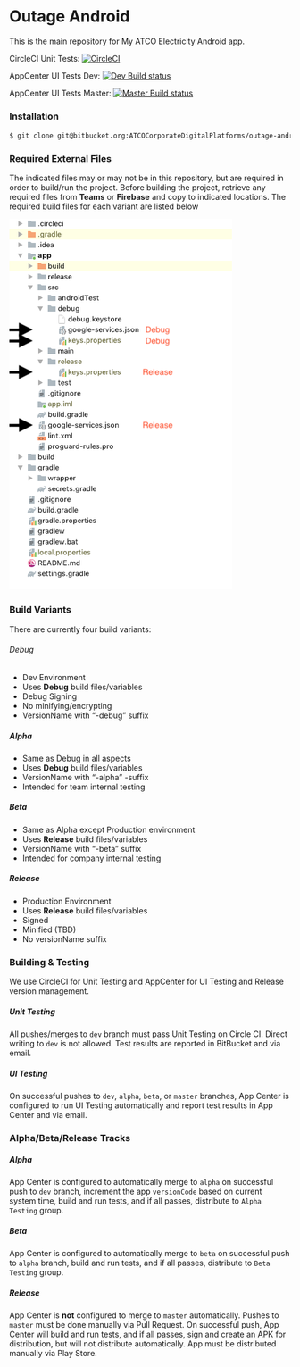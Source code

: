 # Outage Android

This is the main repository for My ATCO Electricity Android app.

CircleCI Unit Tests: [![CircleCI](https://circleci.com/bb/ATCOCorporateDigitalPlatforms/outage-android.svg?style=svg)](https://circleci.com/bb/ATCOCorporateDigitalPlatforms/outage-android)

AppCenter UI Tests Dev: [![Dev Build status](https://build.appcenter.ms/v0.1/apps/99b57f24-6318-4d34-a8c1-48b0214fdd3d/branches/dev/badge)](https://appcenter.ms/orgs/Electricity/apps/My-ATCO-Electricity-1/build/branches/dev)

AppCenter UI Tests Master: [![Master Build status](https://build.appcenter.ms/v0.1/apps/99b57f24-6318-4d34-a8c1-48b0214fdd3d/branches/master/badge)](https://appcenter.ms/orgs/Electricity/apps/My-ATCO-Electricity-1/build/branches/master)


### Installation

```bash
$ git clone git@bitbucket.org:ATCOCorporateDigitalPlatforms/outage-android.git
```

### Required External Files

The indicated files may or may not be in this repository, but are required in order to build/run the project. Before building the project, retrieve any required files from **Teams** or **Firebase** and copy to indicated locations. The required build files for each variant are listed below

![Structure](projectStructure.png)

### Build Variants

There are currently four build variants:

###### Debug

- Dev Environment
- Uses **Debug** build files/variables
- Debug Signing
- No minifying/encrypting
- VersionName with “-debug” suffix

##### Alpha

- Same as Debug in all aspects
- Uses **Debug** build files/variables
- VersionName with “-alpha” -suffix
- Intended for team internal testing

##### Beta

- Same as Alpha except Production environment
- Uses **Release** build files/variables
- VersionName with “-beta” suffix
- Intended for company internal testing

##### Release

- Production Environment
- Uses **Release** build files/variables
- Signed
- Minified (TBD)
- No versionName suffix


### Building & Testing

We use CircleCI for Unit Testing and AppCenter for UI Testing and Release version management.

##### Unit Testing

All pushes/merges to `dev` branch must pass Unit Testing on Circle CI. Direct writing to `dev` is not allowed. Test results are reported in BitBucket and via email.

##### UI Testing

On successful pushes to `dev`, `alpha`, `beta`, or `master` branches, App Center is configured to run UI Testing automatically and report test results in App Center and via email.

### Alpha/Beta/Release Tracks

##### Alpha 
App Center is configured to automatically merge to `alpha` on successful push to `dev` branch, increment the app `versionCode` based on current system time, build and run tests, and if all passes, distribute to `Alpha Testing` group.

##### Beta
App Center is configured to automatically merge to `beta` on successful push to `alpha` branch, build and run tests, and if all passes, distribute to `Beta Testing` group.

##### Release
App Center is **not** configured to merge to `master` automatically. Pushes to `master` must be done manually via Pull Request. On successful push, App Center will build and run tests, and if all passes, sign and create an APK for distribution, but will not distribute automatically. App must be distributed manually via Play Store.
‌